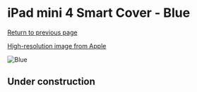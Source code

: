 # iPad mini 4 Smart Cover - Blue

[Return to previous page](/ipad_mini4)

[High-resolution image from Apple](https://store.storeimages.cdn-apple.com/8756/as-images.apple.com/is/MKM12?wid=4500&hei=4500&fmt=png)

<div style="width: 512px"><img src="/almost_uncompressed/MKM12.webp" alt="Blue"></div>

## Under construction

